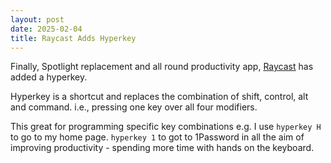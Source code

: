 ```yaml
---
layout: post
date: 2025-02-04
title: Raycast Adds Hyperkey
---
```


Finally, Spotlight replacement and all round productivity app, [Raycast](https://www.raycast.com/) has added a hyperkey.

Hyperkey is a shortcut and replaces the combination of shift, control, alt and command. i.e., pressing one key over all four modifiers.

This great for programming specific key combinations e.g. I use `hyperkey H` to go to my home page. `hyperkey 1` to got to 1Password in all the aim of improving productivity - spending more time with hands on the keyboard.
